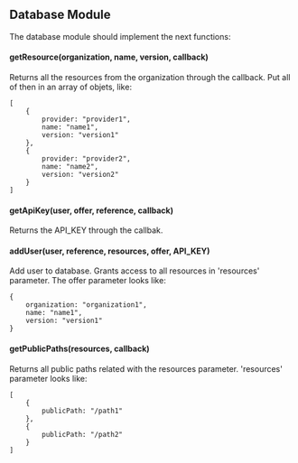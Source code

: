 ## Database Module ##

The database module should implement the next functions:

#### getResource(organization, name, version, callback) ####

Returns all the resources from the organization through the callback. Put all of then in an array of objets, like:

```
[
    {
        provider: "provider1",
        name: "name1",
        version: "version1"
    },
    {
        provider: "provider2",
        name: "name2",
        version: "version2"
    }
]
```

#### getApiKey(user, offer, reference, callback) ####

Returns the API_KEY through the callbak.

#### addUser(user, reference, resources, offer, API_KEY) ####

Add user to database. Grants access to all resources in 'resources' parameter. The offer parameter looks like:

```
{
    organization: "organization1",
    name: "name1",
    version: "version1"
}
```

#### getPublicPaths(resources, callback) ####

Returns all public paths related with the resources parameter. 'resources' parameter looks like:

```
[
    {
        publicPath: "/path1"
    },
    {
        publicPath: "/path2"
    }
]
```
